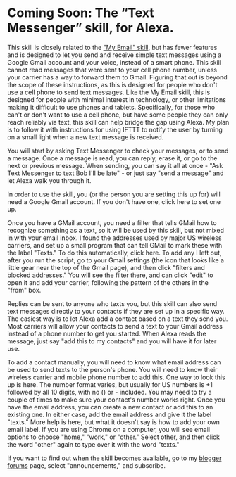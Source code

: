 # Coming Soon: The “Text Messenger” skill, for Alexa.  

This skill is closely related to the <a href='https://beckyricha.github.io/alexa-gmail/'>"My Email" skill</a>, but has fewer features and is designed to let you send and receive simple text messages using a Google Gmail account and your voice, instead of a smart phone.  This skill cannot read messages that were sent to your cell phone number, unless your carrier has a way to forward them to Gmail.  Figuring that out is beyond the scope of these instructions, as this is designed for people who don't use a cell phone to send text messages. Like the My Email skill, this is designed for people with minimal interest in technology, or other limitations making it difficult to use phones and tablets.  Specifically, for those who can't or don't want to use a cell phone, but have some people they can only reach reliably via text, this skill can help bridge the gap using Alexa.  My plan is to follow it with instructions for using IFTTT to notify the user by turning on a small light when a new text message is received.

You will start by asking Text Messenger to check your messages, or to send a message. Once a message is read, you can reply, erase it, or go to the next or previous message.  When sending, you can say it all at once - "Ask Text Messenger to text Bob I'll be late" - or just say "send a message" and let Alexa walk you through it.

In order to use the skill, you (or the person you are setting this up for) will need a Google Gmail account.  If you don't have one, click here to set one up.

Once you have a GMail account, you need a filter that tells GMail how to recognize something as a text, so it will be used by this skill, but not mixed in with your email inbox.  I found the addresses used by major US wireless carriers, and set up a small program that can tell GMail to mark these with the label "Texts."  To do this automatically, click here.  To add any I left out, after you run the script, go to your Gmail settings (the icon that looks like a little gear near the top of the Gmail page), and then click "filters and blocked addresses."  You will see the filter there, and can click "edit" to open it and add your carrier, following the pattern of the others in the "from" box.  

Replies can be sent to anyone who texts you, but this skill can also send text messages directly to your contacts if they are set up in a specific way.  The easiest way is to let Alexa add a contact based on a text they send you.  Most carriers will allow your contacts to send a text to your Gmail address instead of a phone number to get you started.  When Alexa reads the message, just say "add this to my contacts" and you will have it for later use.

To add a contact manually, you will need to know what email address can be used to send texts to the person's phone.  You will need to know their wireless carrier and mobile phone number to add this.  One way to look this up is here.  The number format varies, but usually for US numbers is +1 followed by all 10 digits, with no () or - included.  You may need to try a couple of times to make sure your contact's number works right.  Once you have the email address, you can create a new contact or add this to an existing one.  In either case, add the email address and give it the label "texts."  More help is here, but what it doesn't say is how to add your own email label.  If you are using Chrome on a computer, you will see email options to choose "home," "work," or "other."  Select other, and then click the word "other" again to type over it with the word "texts."

If you want to find out when the skill becomes available, go to my <a href='http://email-skill.blogspot.com/p/forum.html'>blogger forums</a> page, select "announcements," and subscribe.

<script src="//z-na.amazon-adsystem.com/widgets/onejs?MarketPlace=US&adInstanceId=ae042d4b-1dc0-49c9-bdcb-c75f357c93af&storeId=seniorhacks-20"></script>
